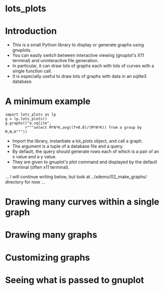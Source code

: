 lots_plots
=====================


Introduction
=====================

* This is a small Python library to display or generate graphs using gnuplots.
* You can easily switch between interactive viewing (gnuplot's X11 terminal) and uninteractive file generation.
* In particular, it can draw lots of graphs each with lots of curves with a single function call.
* It is especially useful to draw lots of graphs with data in an sqlite3 database.

A minimum example
=====================

```
import lots_plots as lp
g = lp.lots_plots()
g.graphs(("a.sqlite",
         r"""select M*N*K,avg((T+0.0)/(M*N*K)) from a group by M,N,K"""))
```

* Import the library, instantiate a lot_plots object, and call a graph.
* The argument is a tuple of a database file and a query.
* By default, the query should generate rows each of which is a pair of an x value and a y value.
* They are given to gnuplot's plot command and displayed by the default terminal (often x11 terminal).


... I will continue writing below, but look at ../xdemo/02_make_graphs/ directory for now ...

Drawing many curves within a single graph
=====================

Drawing many graphs
=====================

Customizing graphs
=====================

Seeing what is passed to gnuplot
=====================

